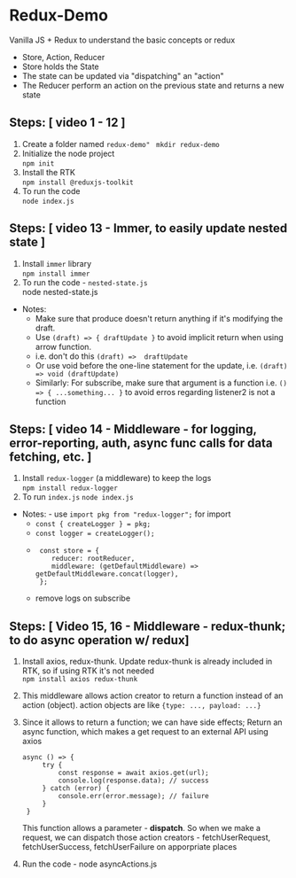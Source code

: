 # Redux-Demo

Vanilla JS + Redux to understand the basic concepts or redux

-   Store, Action, Reducer
-   Store holds the State
-   The state can be updated via "dispatching" an "action"
-   The Reducer perform an action on the previous state and returns a new state

## Steps: [ video 1 - 12 ]

1. Create a folder named `redux-demo" `
   `mkdir redux-demo`
2. Initialize the node project  
   `npm init`
3. Install the RTK  
   `npm install @reduxjs-toolkit`
4. To run the code  
   `node index.js`

## Steps: [ video 13 - Immer, to easily update nested state ]

1. Install `immer` library  
   `npm install immer`
2. To run the code - `nested-state.js`  
   node nested-state.js

-   Notes:
    -   Make sure that produce doesn't return anything if it's modifying the draft.
    -   Use `(draft) => { draftUpdate }` to avoid implicit return when using arrow function.
    -   i.e. don't do this `(draft) =>  draftUpdate`
    -   Or use void before the one-line statement for the update, i.e. `(draft) => void (draftUpdate)`
    -   Similarly: For subscribe, make sure that argument is a function i.e. `() => { ...something... }`
        to avoid erros regarding listener2 is not a function

## Steps: [ video 14 - Middleware - for logging, error-reporting, auth, async func calls for data fetching, etc. ]

1. Install `redux-logger` (a middleware) to keep the logs  
   `npm install redux-logger`
2. To run `index.js`
   `node index.js`

-   Notes: - use `import pkg from "redux-logger";` for import
    -   `const { createLogger } = pkg;`
    -   `const logger = createLogger();`
    -   ```
         const store = {
            reducer: rootReducer,
            middleware: (getDefaultMiddleware) => getDefaultMiddleware.concat(logger),
         };
        ```
    -   remove logs on subscribe

## Steps: [ Video 15, 16 - Middleware - redux-thunk; to do async operation w/ redux]

1. Install axios, redux-thunk. Update redux-thunk is already included in RTK, so if using RTK it's not needed  
   `npm install axios redux-thunk`
2. This middleware allows action creator to return a function instead of an action (object).
   action objects are like `{type: ..., payload: ...}`
3. Since it allows to return a function; we can have side effects;
   Return an async function, which makes a get request to an external API using axios

    ```
    async () => {
         try {
             const response = await axios.get(url);
             console.log(response.data); // success
         } catch (error) {
             console.err(error.message); // failure
         }
     }
    ```

    This function allows a parameter - **dispatch**. So when we make a request, we can dispatch those action creators -
    fetchUserRequest, fetchUserSuccess, fetchUserFailure on apporpriate places

4. Run the code -
   node asyncActions.js
